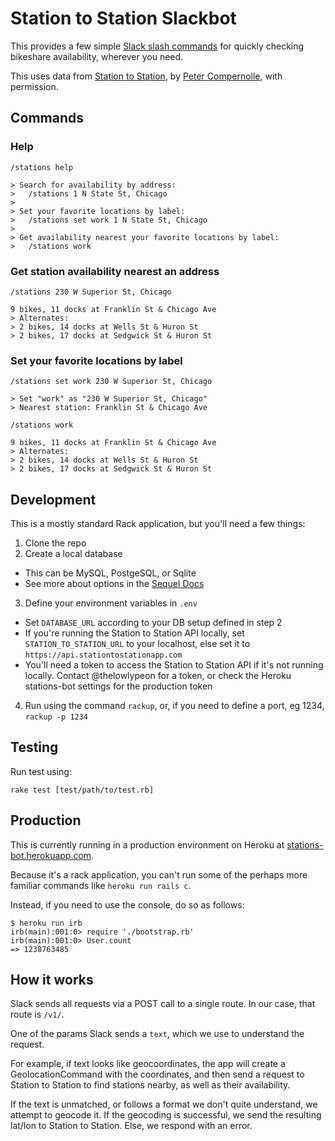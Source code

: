 # Station to Station Slackbot

This provides a few simple [Slack slash commands](https://api.slack.com/slash-commands)
for quickly checking bikeshare availability, wherever you need.

This uses data from [Station to Station](https://stationtostationapp.com), by [Peter Compernolle](https://github.com/thelowlypeon), with permission.

## Commands

### Help

```
/stations help

> Search for availability by address:
>   /stations 1 N State St, Chicago
> 
> Set your favorite locations by label:
>   /stations set work 1 N State St, Chicago
> 
> Get availability nearest your favorite locations by label:
>   /stations work
```

### Get station availability nearest an address

```
/stations 230 W Superior St, Chicago

9 bikes, 11 docks at Franklin St & Chicago Ave
> Alternates:
> 2 bikes, 14 docks at Wells St & Huron St
> 2 bikes, 17 docks at Sedgwick St & Huron St
```

### Set your favorite locations by label

```
/stations set work 230 W Superior St, Chicago

> Set "work" as "230 W Superior St, Chicago"
> Nearest station: Franklin St & Chicago Ave

/stations work

9 bikes, 11 docks at Franklin St & Chicago Ave
> Alternates:
> 2 bikes, 14 docks at Wells St & Huron St
> 2 bikes, 17 docks at Sedgwick St & Huron St
```

## Development

This is a mostly standard Rack application, but you'll need a few things:

1. Clone the repo
2. Create a local database
  * This can be MySQL, PostgeSQL, or Sqlite
  * See more about options in the [Sequel Docs](http://sequel.jeremyevans.net/rdoc/classes/Sequel.html#method-c-connect)
3. Define your environment variables in `.env`
  * Set `DATABASE_URL` according to your DB setup defined in step 2
  * If you're running the Station to Station API locally, set `STATION_TO_STATION_URL` to your localhost, else set it to `https://api.stationtostationapp.com`
  * You'll need a token to access the Station to Station API if it's not running locally. Contact @thelowlypeon for a token, or check the Heroku stations-bot settings for the production token
4. Run using the command `rackup`, or, if you need to define a port, eg 1234, `rackup -p 1234`

## Testing

Run test using:

```
rake test [test/path/to/test.rb]
```

## Production

This is currently running in a production environment on Heroku at [stations-bot.herokuapp.com](https://dashboard.heroku.com/apps/stations-bot/resources).

Because it's a rack application, you can't run some of the perhaps more familiar commands like `heroku run rails c`. 

Instead, if you need to use the console, do so as follows:

```
$ heroku run irb
irb(main):001:0> require './bootstrap.rb'
irb(main):001:0> User.count
=> 1238763485
```

## How it works

Slack sends all requests via a POST call to a single route. In our case, that route is `/v1/`.

One of the params Slack sends a `text`, which we use to understand the request.

For example, if text looks like geocoordinates, the app will create a GeolocationCommand with the coordinates,
and then send a request to Station to Station to find stations nearby, as well as their availability.

If the text is unmatched, or follows a format we don't quite understand, we attempt to geocode it.
If the geocoding is successful, we send the resulting lat/lon to Station to Station. Else, we respond with an error.
